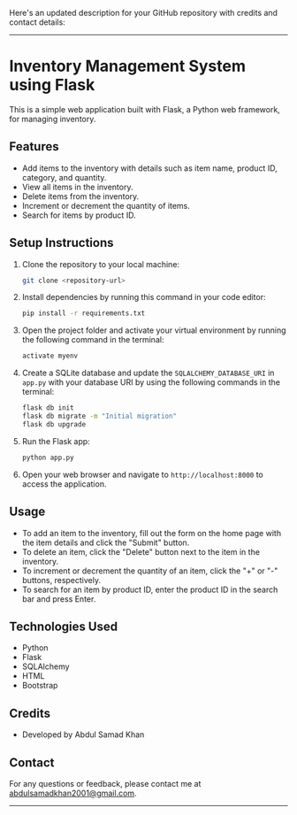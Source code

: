 Here's an updated description for your GitHub repository with credits and contact details:

---

# Inventory Management System using Flask

This is a simple web application built with Flask, a Python web framework, for managing inventory.

## Features

- Add items to the inventory with details such as item name, product ID, category, and quantity.
- View all items in the inventory.
- Delete items from the inventory.
- Increment or decrement the quantity of items.
- Search for items by product ID.

## Setup Instructions

1. Clone the repository to your local machine:
      
    ```bash
    git clone <repository-url>
    ```

2. Install dependencies by running this command in your code editor:
     
    ```bash
    pip install -r requirements.txt
    ```

3. Open the project folder and activate your virtual environment by running the following command in the terminal:
    
    ```bash
    activate myenv
    ```
     
4. Create a SQLite database and update the `SQLALCHEMY_DATABASE_URI` in `app.py` with your database URI by using the following commands in the terminal:

    ```bash
    flask db init
    flask db migrate -m "Initial migration"
    flask db upgrade
    ```

5. Run the Flask app:

    ```bash
    python app.py
    ```

6. Open your web browser and navigate to `http://localhost:8000` to access the application.

## Usage

- To add an item to the inventory, fill out the form on the home page with the item details and click the "Submit" button.
- To delete an item, click the "Delete" button next to the item in the inventory.
- To increment or decrement the quantity of an item, click the "+" or "-" buttons, respectively.
- To search for an item by product ID, enter the product ID in the search bar and press Enter.

## Technologies Used

- Python
- Flask
- SQLAlchemy
- HTML
- Bootstrap

## Credits

- Developed by Abdul Samad Khan

## Contact

For any questions or feedback, please contact me at [abdulsamadkhan2001@gmail.com](mailto:abdulsamadkhan2001@gmail.com).

---
